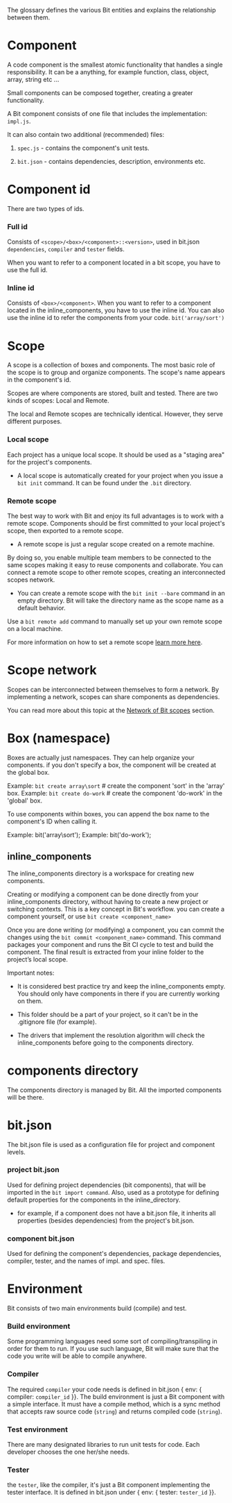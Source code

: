 
The glossary defines the various Bit entities and explains the relationship between them.

# Component

A code component is the smallest atomic functionality that handles a single responsibility.
It can be a anything, for example function, class, object, array, string etc ...

Small components can be composed together, creating a greater functionality.

A Bit component consists of one file that includes the implementation: `impl.js`.

It can also contain two additional (recommended) files:

1. `spec.js` - contains the component's unit tests.

1. `bit.json` - contains dependencies, description, environments etc.

# Component id

There are two types of ids.

### Full id

Consists of `<scope>/<box>/<component>::<version>`, used in bit.json `dependencies`, `compiler` and `tester` fields.

When you want to refer to a component located in a bit scope, you have to use the full id.

### Inline id

Consists of `<box>/<component>`.
When you want to refer to a component located in the inline_components, you have to use the inline id.
You can also use the inline id to refer the components from your code. `bit('array/sort')`

# Scope

A scope is a collection of boxes and components. The most basic role of the scope is to group and organize components. The scope's name appears in the component's id.

Scopes are where components are stored, built and tested.
There are two kinds of scopes: Local and Remote.

The local and Remote scopes are technically identical.
However, they serve different purposes.

### Local scope

Each project has a unique local scope. It should be used as a "staging area" for the project's components.

- A local scope is automatically created for your project when you issue a `bit init` command. It can be found under the `.bit` directory.

### Remote scope

The best way to work with Bit and enjoy its full advantages is to work with a remote scope.
Components should be first committed to your local project's scope, then exported to a remote scope.

- A remote scope is just a regular scope created on a remote machine.

By doing so, you enable multiple team members to be connected to the same scopes making it easy to reuse components and collaborate. You can connect a remote scope to other remote scopes, creating an interconnected scopes network.

- You can create a remote scope with the `bit init --bare` command in an empty directory. Bit will take the directory name as the scope name as a default behavior.

Use a `bit remote add` command to manually set up your own remote scope on a local machine.

For more information on how to set a remote scope [learn more here](Getting-Started#setting-a-bit-scope).

# Scope network

Scopes can be interconnected between themselves to form a network.
By implementing a network, scopes can share components as dependencies.

You can read more about this topic at the [Network of Bit scopes](Advanced#bits-distributed-network) section.

# Box (namespace)

Boxes are actually just namespaces. They can help organize your components.
if you don't specify a box, the component will be created at the global box.

Example: `bit create array\sort` # create the component 'sort' in the 'array' box.
Example: `bit create do-work` # create the component 'do-work' in the 'global' box.

To use components within boxes, you can append the box name to the component's ID when calling it.

Example: bit('array\sort');
Example: bit('do-work');

## inline_components

The inline_components directory is a workspace for creating new components.

Creating or modifying a component can be done directly from your inline_components directory, without having to create a new project or switching contexts. This is a key concept in Bit's workflow.
you can create a component yourself, or use `bit create <component_name>`

Once you are done writing (or modifying) a component, you can commit the changes using the `bit commit <component_name>` command. This command packages your component and runs the Bit CI cycle to test and build the component. The final result is extracted from your inline folder to the project’s local scope.

Important notes:

- It is considered best practice try and keep the inline_components empty. You should only have components in there if you are currently working on them.

- This folder should be a part of your project, so it can't be in the .gitignore file (for example).

- The drivers that implement the resolution algorithm will check the inline_components before going to the components directory.

# components directory

The components directory is managed by Bit. All the imported components will be there.

# bit.json

The bit.json file is used as a configuration file for project and component levels.

### project bit.json

Used for defining project dependencies (bit components), that will be imported in the `bit import command`.
Also, used as a prototype for defining default properties for the components in the inline_directory.

- for example, if a component does not have a bit.json file, it inherits all properties (besides dependencies) from the project's bit.json.

### component bit.json

Used for defining the component's dependencies, package dependencies, compiler, tester, and the names of impl. and spec. files.

# Environment

Bit consists of two main environments build (compile) and test.

### Build environment

Some programming languages need some sort of compiling/transpiling in order for them to run. If you use such language, Bit will make sure that the code you write will be able to compile anywhere.

### Compiler

The required `compiler` your code needs is defined in bit.json { env: { compiler: `compiler_id` }}.
The build environment is just a Bit component with a simple interface. It must have a compile method, which is a sync method that accepts raw source code (`string`) and returns compiled code (`string`).

### Test environment

There are many designated libraries to run unit tests for code. Each developer chooses the one her/she needs.

### Tester

the `tester`, like the compiler, it's just a Bit component implementing the tester interface. It is defined in bit.json under { env: { tester: `tester_id` }}.